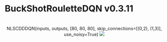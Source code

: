 
# BuckShotRouletteDQN v0.3.11

#
<div align="center">
  NLSCDDDQN(inputs, outputs, [80, 80, 80], skip_connections=[(0,2), (1,3)], use_noisy=True)
  <img src="https://github.com/user-attachments/assets/473115df-3645-4faa-92aa-2ba31f31a9ec"
">
</div>
